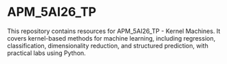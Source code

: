 # APM_5AI26_TP
This repository contains resources for APM_5AI26_TP - Kernel Machines. It covers kernel-based methods for machine learning, including regression, classification, dimensionality reduction, and structured prediction, with practical labs using Python.
